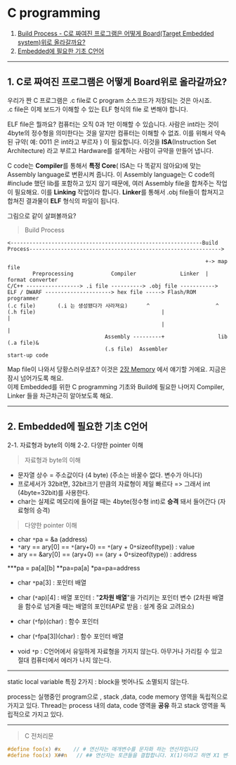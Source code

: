 # C programming

1. [Build Process - C로 짜여진 프로그램은 어떻게 Board(Target Embedded system)위로 올라갈까요?](#1)
2. [Embedded에 필요한 기초 C언어](#2)


---

<div id="1"></div>

## 1. C로 짜여진 프로그램은 어떻게 Board위로 올라갈까요?

우리가 짠 C 프로그램은 .c file로 C program 소스코드가 저장되는 것은 아시죠.    
.c file은 이제 보드가 이해할 수 있는 ELF 형식의 file 로 변해야 합니다.    

ELF file은 뭘까요?
컴퓨터는 오직 0과 1만 이해할 수 있습니다. 사람은 int라는 것이 4byte의 정수형을 의미한다는 것을 알지만 컴퓨터는 이해할 수 없죠.
이를 위해서 약속된 규약( 예: 0011 은 int라고 부르자 ) 이 필요합니다. 이것을 **ISA**(Instruction Set Architecture) 라고 부르고 Hardware를 설계하는 사람이 규약을 만들어 냅니다.

C code는 **Compiler**를 통해서 **특정 Core**( ISA는 다 똑같지 않아요)에 맞는 Assembly language로 변환시켜 줍니다.
이 Assembly language는 C code의 #include 했던 lib를 포함하고 있지 않기 때문에, 여러 Assembly file을 합쳐주는 작업이 필요해요.
이를 **Linking** 작업이라 합니다. **Linker**를 통해서 .obj file들이 합쳐지고 합쳐진 결과물이 **ELF** 형식의 파일이 됩니다.

그림으로 같이 살펴볼까요?

> Build Process

```
<-------------------------------------------------------------Build Process------------------------------------------------------------->

                                                               +-> map file
        Preprocessing            Compiler              Linker  |                 format converter
C/C++ -----------------> .i file ----------> .obj file -----------> ELF / DWARF ---------------------> hex file -----> Flash/ROM programmer
(.c file)       (.i 는 생성됐다가 사라져요)      ^                     ^
(.h file)                                        |                     |
                                                 |                     |
                               Assembly ---------+                 lib (.a file)& 
                               (.s file)  Assembler                 start-up code
```

Map file이 나와서 당황스러우셨죠? 이것은 [2장 Memory]() 에서 얘기할 거에요. 지금은 잠시 넘어가도록 해요.    
이제 Embedded를 위한 C programming 기초와 Build에 필요한 나머지 Compiler, Linker 들을 차근차근히 알아보도록 해요.

---

<div id="2"></div>

## 2. Embedded에 필요한 기초 C언어
2-1. 자료형과 byte의 이해
2-2. 다양한 pointer 이해

> 자료형과 byte의 이해
* 문자열 상수 = 주소값이다 (4 byte) (주소는 바꿀수 없다. 변수가 아니다)
* 프로세서가 32bit면, 32bit크기 만큼의 자료형이 제일 빠르다 => 그래서 int (4byte=32bit)를 사용한다.
* char는 실제로 메모리에 들어갈 때는 4byte(정수형 int)로 **승격** 돼서 들어간다 (자료형의 승격)

> 다양한 pointer 이해
* char `*`pa = &a (address)
* `*`ary == ary[0] == `*`(ary+0) == `*`(ary + 0`*`sizeof(type))  : value
* ary == &ary[0] == (ary+0) == (ary + 0`*`sizeof(type))  : address

***pa = pa[a][b]
**pa=pa[a]
*pa=pa=address

* char `*`pa[3] : 포인터 배열
* char (`*`ap)[4] : 배열 포인터 : "**2차원 배열**"을 가리키는 포인터 변수 (2차원 배열을 함수로 넘겨줄 때는 배열의 포인터AP로 받음 : 설계 중요 고려요소)
* char (`*`fp)(char) : 함수 포인터
* char (`*`fpa[3])(char) : 함수 포인터 배열


* void `*`p : C언어에서 유일하게 자료형을 가지지 않는다. 아무거나 가리킬 수 있고 절대 컴퓨터에서 에러가 나지 않는다.

---
static local variable 특징 2가지 : block을 벗어나도 소멸되지 않는다.

process는 실행중인 program으로 , stack ,data, code   memory 영역을 독립적으로 가지고 있다.
Thread는 process 내의 data, code 영역을 **공유** 하고 stack 영역을 독립적으로 가지고 있다.

---

> C 전처리문
```C
#define foo(x) #x    // # 연산자는 매개변수를 문자화 하는 연산자입니다              
#define foo(x) X##n   // ## 연산자는 토큰들을 결합합니다. X(1)이라고 하면 X1 변수를 입력한것과 동일합니다.
```

